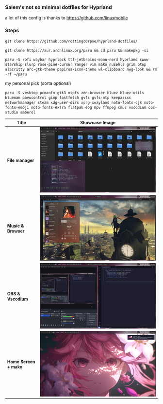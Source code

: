 ### Salem's not so minimal dotfiles for Hyprland

a lot of this config is thanks to 
https://github.com/linuxmobile

### Steps

```
git clone https://github.com/rott1ngc0rpse/hyprland-dotfiles/
```

```
git clone https://aur.archlinux.org/paru && cd paru && makepkg -si
```

```
paru -S rofi waybar hyprlock ttf-jetbrains-mono-nerd hyprland swww starship slurp rose-pine-cursor ranger vim mako nusehll grim btop alacritty arc-gtk-theme papirus-icon-theme wl-clipboard nwg-look && rm -rf ~/paru
```

my personal pick (sorta optional)
```
paru -S vesktop pcmanfm-gtk3 mtpfs zen-browser bluez bluez-utils blueman pavucontrol gimp fastfetch gvfs gvfs-mtp keepassxc networkmanager steam xdg-user-dirs xorg-xwayland noto-fonts-cjk noto-fonts-emoji noto-fonts-extra flatpak eog mpv ffmpeg cmus vscodium obs-studio amberol
```

| Title                  | Showcase Image                    |
|------------------------|-----------------------------------|
| **File manager**       | ![Image 1](Screenshots/one.png)   |
| **Music & Browser**    | ![Image 2](Screenshots/two.png)   |
| **OBS & Vscodium**     | ![Image 3](Screenshots/three.png) |
| **Home Screen + mako** | ![Image 4](Screenshots/four.png)  |



